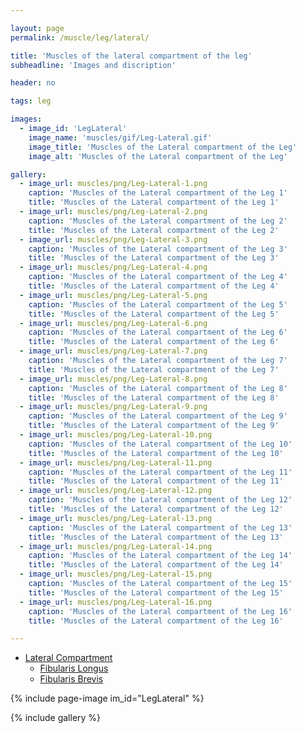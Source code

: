 ```yaml
---

layout: page
permalink: /muscle/leg/lateral/

title: 'Muscles of the lateral compartment of the leg'
subheadline: 'Images and discription'

header: no

tags: leg

images:
  - image_id: 'LegLateral'
    image_name: 'muscles/gif/Leg-Lateral.gif'
    image_title: 'Muscles of the Lateral compartment of the Leg'
    image_alt: 'Muscles of the Lateral compartment of the Leg' 

gallery:
  - image_url: muscles/png/Leg-Lateral-1.png
    caption: 'Muscles of the Lateral compartment of the Leg 1'
    title: 'Muscles of the Lateral compartment of the Leg 1'
  - image_url: muscles/png/Leg-Lateral-2.png
    caption: 'Muscles of the Lateral compartment of the Leg 2'
    title: 'Muscles of the Lateral compartment of the Leg 2'
  - image_url: muscles/png/Leg-Lateral-3.png
    caption: 'Muscles of the Lateral compartment of the Leg 3'
    title: 'Muscles of the Lateral compartment of the Leg 3'
  - image_url: muscles/png/Leg-Lateral-4.png
    caption: 'Muscles of the Lateral compartment of the Leg 4'
    title: 'Muscles of the Lateral compartment of the Leg 4'
  - image_url: muscles/png/Leg-Lateral-5.png
    caption: 'Muscles of the Lateral compartment of the Leg 5'
    title: 'Muscles of the Lateral compartment of the Leg 5'
  - image_url: muscles/png/Leg-Lateral-6.png
    caption: 'Muscles of the Lateral compartment of the Leg 6'
    title: 'Muscles of the Lateral compartment of the Leg 6'
  - image_url: muscles/png/Leg-Lateral-7.png
    caption: 'Muscles of the Lateral compartment of the Leg 7'
    title: 'Muscles of the Lateral compartment of the Leg 7'
  - image_url: muscles/png/Leg-Lateral-8.png
    caption: 'Muscles of the Lateral compartment of the Leg 8'
    title: 'Muscles of the Lateral compartment of the Leg 8'
  - image_url: muscles/png/Leg-Lateral-9.png
    caption: 'Muscles of the Lateral compartment of the Leg 9'
    title: 'Muscles of the Lateral compartment of the Leg 9'
  - image_url: muscles/png/Leg-Lateral-10.png
    caption: 'Muscles of the Lateral compartment of the Leg 10'
    title: 'Muscles of the Lateral compartment of the Leg 10'
  - image_url: muscles/png/Leg-Lateral-11.png
    caption: 'Muscles of the Lateral compartment of the Leg 11'
    title: 'Muscles of the Lateral compartment of the Leg 11'
  - image_url: muscles/png/Leg-Lateral-12.png
    caption: 'Muscles of the Lateral compartment of the Leg 12'
    title: 'Muscles of the Lateral compartment of the Leg 12'
  - image_url: muscles/png/Leg-Lateral-13.png
    caption: 'Muscles of the Lateral compartment of the Leg 13'
    title: 'Muscles of the Lateral compartment of the Leg 13'
  - image_url: muscles/png/Leg-Lateral-14.png
    caption: 'Muscles of the Lateral compartment of the Leg 14'
    title: 'Muscles of the Lateral compartment of the Leg 14'
  - image_url: muscles/png/Leg-Lateral-15.png
    caption: 'Muscles of the Lateral compartment of the Leg 15'
    title: 'Muscles of the Lateral compartment of the Leg 15'
  - image_url: muscles/png/Leg-Lateral-16.png
    caption: 'Muscles of the Lateral compartment of the Leg 16'
    title: 'Muscles of the Lateral compartment of the Leg 16'

---
```


- [Lateral Compartment](/muscle/leg/lateral/)
  - [Fibularis Longus](/muscle/leg/fibularislongus/)
  - [Fibularis Brevis](/muscle/leg/fibularisbrevis/)

{% include page-image im_id="LegLateral" %}

{% include gallery %}